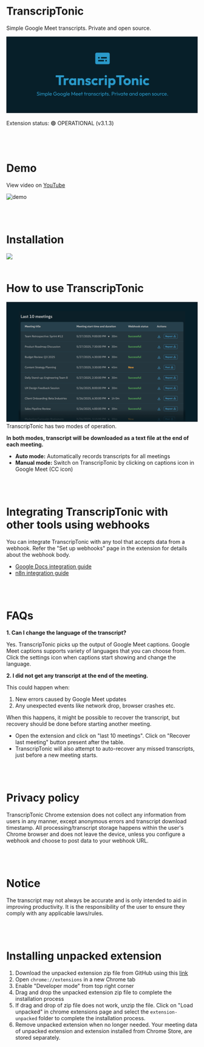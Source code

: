 # TranscripTonic
Simple Google Meet transcripts. Private and open source.

![marquee-large](/assets/marquee-large.png)

Extension status: 🟢 OPERATIONAL (v3.1.3)

<br />
<br />



# Demo
View video on [YouTube](https://www.youtube.com/watch?v=ARL6HbkakX4)

![demo](/assets/demo.gif)


<br />
<br />


# Installation
<a href="https://chromewebstore.google.com/detail/ciepnfnceimjehngolkijpnbappkkiag" target="_blank">
    <img src="https://developer.chrome.com/static/docs/webstore/branding/image/iNEddTyWiMfLSwFD6qGq.png" />
</a>

<br />
<br />

# How to use TranscripTonic
![screenshot-2](/assets/screenshot-2.png)
TranscripTonic has two modes of operation.

**In both modes, transcript will be downloaded as a text file at the end of each meeting.**

- **Auto mode:** Automatically records transcripts for all meetings
- **Manual mode:** Switch on TranscripTonic by clicking on captions icon in Google Meet (CC icon)


<br />
<br />

# Integrating TranscripTonic with other tools using webhooks
You can integrate TranscripTonic with any tool that accepts data from a webhook. Refer the "Set up webhooks" page in the extension for details about the webhook body.
- [Google Docs integration guide](https://github.com/vivek-nexus/transcriptonic/wiki/Google-Docs-integration-guide)
- [n8n integration guide](https://github.com/vivek-nexus/transcriptonic/wiki/n8n-integration-guide)

<br />
<br />

# FAQs

**1. Can I change the language of the transcript?**

Yes. TranscripTonic picks up the output of Google Meet captions. Google Meet captions supports variety of languages that you can choose from. Click the settings icon when captions start showing and change the language.

**2. I did not get any transcript at the end of the meeting.**

This could happen when:
1. New errors caused by Google Meet updates
2. Any unexpected events like network drop, browser crashes etc.

When this happens, it might be possible to recover the transcript, but recovery should be done before starting another meeting.
- Open the extension and click on "last 10 meetings". Click on "Recover last meeting" button present after the table.
- TranscripTonic will also attempt to auto-recover any missed transcripts, just before a new meeting starts.

<br />
<br />

# Privacy policy
TranscripTonic Chrome extension does not collect any information from users in any manner, except anonymous errors and transcript download timestamp. All processing/transcript storage happens within the user's Chrome browser and does not leave the device, unless you configure a webhook and choose to post data to your webhook URL.

<br />
<br />

# Notice
The transcript may not always be accurate and is only intended to aid in improving productivity. It is the responsibility of the user to ensure they comply with any applicable laws/rules.

<br />
<br />

# Installing unpacked extension
1. Download the unpacked extension zip file from GitHub using this [link](https://raw.githubusercontent.com/vivek-nexus/transcriptonic/refs/heads/main/extension-unpacked.zip)
2. Open `chrome://extensions` in a new Chrome tab
3. Enable "Developer mode" from top right corner
4. Drag and drop the unpacked extension zip file to complete the installation process
5. If drag and drop of zip file does not work, unzip the file. Click on "Load unpacked" in chrome extensions page and select the `extension-unpacked` folder to complete the installation process.
6. Remove unpacked extension when no longer needed. Your meeting data of unpacked extension and extension installed from Chrome Store, are stored separately.

<br />
<br />
